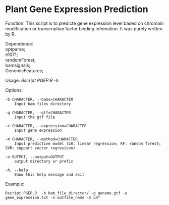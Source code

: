 # Plant Gene Expression Prediction


Function: This script is to predicte gene expression level based on chromain modification or transcription factor binding infomation. It was purely written by R.

Dependence: 	
		optparse;  
		e1071;  
		randomForest;  
		bamsignals;  
		GenomicFeatures;  

Usage: *Rscript PGEP.R -h*

Options:

	-b CHARACTER, --bams=CHARACTER
		Input bam files directory

	-g CHARACTER, --gtf=CHARACTER
		Input the gtf file

	-e CHARACTER, --expression=CHARACTER
		Input gene expression

	-m CHARACTER, --method=CHARACTER
		Input predictive model (LR: linear regression; RF: random forest; SVR: support vector regresison)

	-o OUTPUT, --output=OUTPUT
		output directory or prefix

	-h, --help
		Show this help message and exit
		
Example:
    
    Rscript PGEP.R  -b bam_file_director/ -g genome.gtf -e gene_expression.txt -o outfile_name -m LR*

